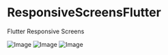 # ResponsiveScreensFlutter
Flutter Responsive Screens

![Image](<img src="./images/light_mobile.png" height="300" />)
![Image](<img src="./images/light_tablet.png" height="600" />)
![Image](<img src="./images/light_desktop.png" height="600" />)

